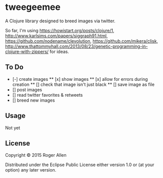 # tweegeemee

A Clojure library designed to breed images via twitter.

So far, I'm using https://howistart.org/posts/clojure/1, http://www.karlsims.com/papers/siggraph91.html, https://github.com/nodename/clevolution, https://github.com/mikera/clisk, http://www.thattommyhall.com/2013/08/23/genetic-programming-in-clojure-with-zippers/ for ideas.

## To Do

* [-] create images
** [x] show images
** [x] allow for errors during creation
** [] check that image isn't just black
** [] save image as file
* [] post images
* [] read twitter favorites & retweets
* [] breed new images

## Usage

Not yet

## License

Copyright © 2015 Roger Allen

Distributed under the Eclipse Public License either version 1.0 or (at
your option) any later version.
